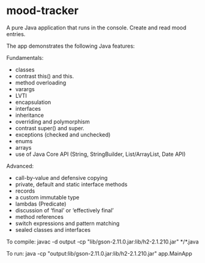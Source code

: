 # mood-tracker

A pure Java application that runs in the console. Create and read mood entries.

The app demonstrates the following Java features:

Fundamentals:

- classes
- contrast this() and this.
- method overloading
- varargs
- LVTI
- encapsulation
- interfaces
- inheritance
- overriding and polymorphism
- contrast super() and super.
- exceptions (checked and unchecked)
- enums
- arrays
- use of Java Core API (String, StringBuilder, List/ArrayList, Date API)

Advanced:

- call-by-value and defensive copying
- private, default and static interface methods
- records
- a custom immutable type
- lambdas (Predicate)
- discussion of ‘final’ or ‘effectively final’
- method references
- switch expressions and pattern matching
- sealed classes and interfaces

To compile:
javac -d output -cp "lib/gson-2.11.0.jar:lib/h2-2.1.210.jar" \*/\*.java

To run: java -cp "output:lib/gson-2.11.0.jar:lib/h2-2.1.210.jar" app.MainApp

